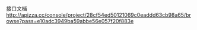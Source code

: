接口文档 http://apizza.cc/console/project/28cf54ed50121069c0eaddd63cb98a65/browse?pass=e10adc3949ba59abbe56e057f20f883e

